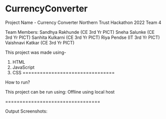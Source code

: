 # CurrencyConverter

Project Name - Currency Converter
Northern Trust Hackathon 2022 Team 4

Team Members:
Sandhya Rakhunde (CE 3rd Yr PICT)
Sneha Salunke (CE 3rd Yr PICT)
Sanhita Kulkarni (CE 3rd Yr PICT)
Riya Pendse (IT 3rd Yr PICT)
Vaishnavi Katkar (CE 3rd Yr PICT)

This project was made using-
1) HTML
2) JavaScript
3) CSS
================================

How to run?

This project can be run using:
Offline using local host

=================================


Output Screenshots:
